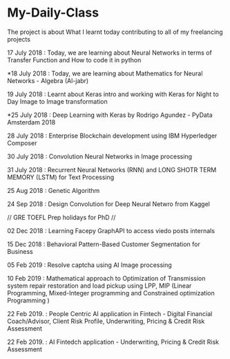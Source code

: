 # My-Daily-Class
The project is about What I learnt today contributing to all of my freelancing projects

17 July 2018  : Today, we are learning about Neural Networks in terms of Transfer Function and How to code it in python

*18 July 2018 : Today, we are learning about Mathematics for Neural Networks - Algebra (Al-jabr)

19 July 2018  : Learnt about Keras intro and working with Keras for Night to Day Image to Image transformation

*25 July 2018 : Deep Learning with Keras by Rodrigo Agundez - PyData Amsterdam 2018

28 July 2018  : Enterprise Blockchain development using IBM Hyperledger Composer

30 July 2018  : Convolution Neural Networks in Image processing

31 July 2018  : Recurrent Neural Networks (RNN) and LONG SHOTR TERM MEMORY (LSTM) for Text Processing 

25 Aug 2018   : Genetic Algorithm 

24 Sep 2018   : Design Convolution for Deep Neural Netwro from Kaggel

// GRE TOEFL Prep holidays for PhD //

02 Dec 2018   :   Learning Facepy GraphAPI to access viedo posts internals

15 Dec 2018   :  Behavioral Pattern-Based Customer Segmentation for Business 

05 Feb 2019   :  Resolve captcha using AI Image processing 

10 Feb 2019   : Mathematical approach to Optimization of Transmission system repair restoration and load pickup using LPP, MIP (Linear Programming, Mixed-Integer programming and Constrained optimization Programming )

22 Feb 2019.  : People Centric AI application in Fintech - Digital Financial Coach/Advisor, Client Risk Profile, Underwriting, Pricing & Credit Risk Assessment

22 Feb 2019.   : AI Fintedch application -  Underwriting, Pricing & Credit Risk Assessment 
